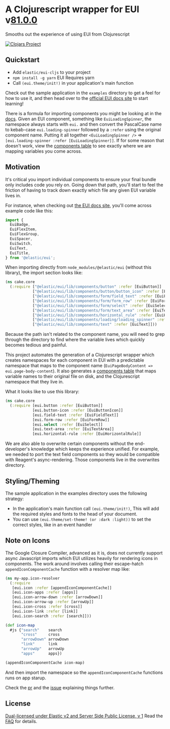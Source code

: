 # A Clojurescript wrapper for EUI v[81.0.0](https://elastic.github.io/eui/#/package/changelog)

Smooths out the experience of using EUI from Clojurescript

[![Clojars Project](https://img.shields.io/clojars/v/co.elastic/eui-cljs.svg)](https://clojars.org/co.elastic/eui-cljs)

## Quickstart

* Add `elastic/eui-cljs` to your project
* `npm install -g yarn` EUI Requires yarn
* Call `(eui.theme/init!)` in your application's main function

Check out the sample application in the `examples` directory to get a feel for how to use it, and then head over to the [official EUI docs site](https://eui.elastic.co/) to start learning!

There is a formula for importing components you might be looking at in the [docs](https://eui.elastic.co/). Given an EUI component, something like `EuiLoadingSpinner`, the namespace always starts with `eui.` and then convert the PascalCase name to kebab-case `eui.loading-spinner` followed by a `:refer` using the original component name. Putting it all together `<EuiLoadingSpinner />` => `[eui.loading-spinner :refer [EuiLoadingSpinner]]`. If for some reason that doesn't work, view the [components table](./components.md) to see exactly where we are mapping variables you come across.

## Motivation

It's critical you import individual components to ensure your final bundle only includes code you rely on. Going down that path, you'll start to feel the friction of having to track down exactly which file any given EUI variable lives in.

For instance, when checking out [the EUI docs site](https://eui.elastic.co), you'll come across example code like this:

```javascript
import {
  EuiBadge,
  EuiFlexItem,
  EuiFlexGroup,
  EuiSpacer,
  EuiSwitch,
  EuiText,
  EuiTitle,
} from '@elastic/eui';
```

When importing directly from `node_modules/@elastic/eui` (without this library), the import section looks like:

```clojure
(ns cake.core
  (:require ["@elastic/eui/lib/components/button" :refer [EuiButton]]
            ["@elastic/eui/lib/components/button/button_icon" :refer [EuiButtonIcon]]
            ["@elastic/eui/lib/components/form/field_text" :refer [EuiFieldText]]
            ["@elastic/eui/lib/components/form/form_row" :refer [EuiFormRow]]
            ["@elastic/eui/lib/components/form/select" :refer [EuiSelect]]
            ["@elastic/eui/lib/components/form/text_area" :refer [EuiTextArea]]
            ["@elastic/eui/lib/components/horizontal_rule" :refer [EuiHorizontalRule]]
            ["@elastic/eui/lib/components/loading/loading_spinner" :refer [EuiLoadingSpinner]]
            ["@elastic/eui/lib/components/text" :refer [EuiText]]))
```

Because the path isn't related to the component name, you will need to grep through the directory to find where the variable lives which quickly becomes tedious and painful.

This project automates the generation of a Clojurescript wrapper which creates namespaces for each component in EUI with a predictable namespace that maps to the component name (`EuiPageBodyContent => eui.page-body-content`). It also generates a [components table](./components.md) that maps variable names to their original file on disk, and the Clojurescript namespace that they live in.

What it looks like to use this library:

```clojure
(ns cake.core
  (:require [eui.button :refer [EuiButton]]
            [eui.button-icon :refer [EuiButtonIcon]]
            [eui.field-text :refer [EuiFieldText]]
            [eui.form-row :refer [EuiFormRow]]
            [eui.select :refer [EuiSelect]]
            [eui.text-area :refer [EuiTextArea]]
            [eui.horizontal-rule :refer [EuiHorizontalRule]]
```

We are also able to overwrite certain components without the end-developer's knowledge which keeps the experience unified. For example, we needed to port the text field components so they would be compatible with Reagent's async-rendering. Those components live in the overwrites directory.

## Styling/Theming

The sample application in the examples directory uses the following strategy:

* In the application's main function call `(eui.theme/init!)`, This will add the required styles and fonts to the head of your document.
* You can use `(eui.theme/set-theme! (or :dark :light))` to set the correct styles, like in an event handler

## Note on Icons

The Google Closure Compiler, advanced as it is, does not currently support async Javascript imports which EUI utilizes heavily for rendering icons in components. The work around involves calling their escape-hatch `appendIconComponentCache` function with a resolver map like:

```clojure
(ns my-app.icon-resolver
  (:require
   [eui.icon :refer [appendIconComponentCache]]
   [eui.icon-apps :refer [apps]]
   [eui.icon-arrow-down :refer [arrowDown]]
   [eui.icon-arrow-up :refer [arrowUp]]
   [eui.icon-cross :refer [cross]]
   [eui.icon-link :refer [link]]
   [eui.icon-search :refer [search]]))

(def icon-map
  #js {"search"    search
       "cross"     cross
       "arrowDown" arrowDown
       "link"      link
       "arrowUp"   arrowUp
       "apps"      apps})

(appendIconComponentCache icon-map)
```

And then import the namespace so the `appendIconComponentCache` functions runs on app starup.

Check the [pr](https://github.com/elastic/eui/pull/3481) and the [issue](https://github.com/elastic/eui/issues/2973) explaining things further.

## License

[Dual-licensed under Elastic v2 and Server Side Public License, v 1][license] Read the [FAQ][faq] for details.

[license]: LICENSE.txt
[faq]: https://github.com/elastic/eui/blob/main/FAQ.md
